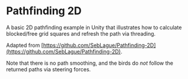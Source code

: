 # Pathfinding 2D

A basic 2D pathfinding example in Unity that illustrates how to calculate blocked/free grid squares and refresh the path via threading.

Adapted from [https://github.com/SebLague/Pathfinding-2D](https://github.com/SebLague/Pathfinding-2D).

Note that there is no path smoothing, and the birds do *not* follow the returned paths via steering forces.
